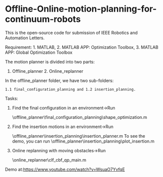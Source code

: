 # Offline-Online-motion-planning-for-continuum-robots
This is the open-source code for submission of IEEE Robotics and Automation Letters.

Requirement: 1. MATLAB, 2. MATLAB APP: Optimization Toolbox, 3. MATLAB APP: Global Optimization Toolbox

The motion planner is divided into two parts:

1. Offline_planner 2. Online_replanner
     
In the offline_planner folder, we have two sub-folders:

    1.1 final_configuration_planning and 1.2 insertion_planning.
    
Tasks:
1. Find the final configuration in an environment→Run

   \offline_planner\final_configuration_planning\shape_optimization.m
   
2. Find the insertion motions in an environment→Run
   
   \offline_planner\insertion_planning\insertion_planner.m
   To see the demo, you can run \offline_planner\insertion_planning\plot_insertion.m

3. Online replanning with moving obstacles→Run

   \online_replanner\clf_cbf_qp_main.m

Demo at:https://www.youtube.com/watch?v=WsuaO7YvfqE
